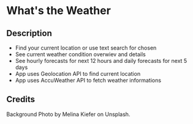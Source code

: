 # What's the Weather

## Description
- Find your current location or use text search for chosen
- See current weather condition overwiev and details
- See hourly forecasts for next 12 hours and daily forecasts for next 5 days
- App uses Geolocation API to find current location
- App uses AccuWeather API to fetch weather informations


## Credits

Background Photo by Melina Kiefer on Unsplash.
